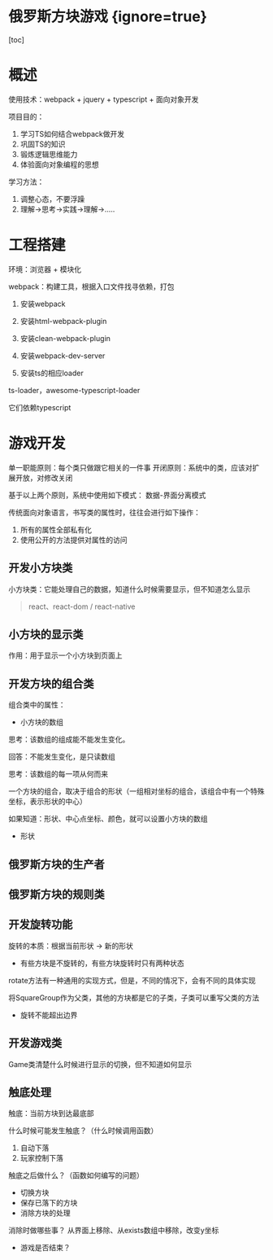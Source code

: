# 俄罗斯方块游戏 {ignore=true}

[toc]

# 概述

使用技术：webpack + jquery + typescript + 面向对象开发

项目目的：

1. 学习TS如何结合webpack做开发
2. 巩固TS的知识
3. 锻炼逻辑思维能力
4. 体验面向对象编程的思想

学习方法：

1. 调整心态，不要浮躁
2. 理解->思考->实践->理解->.....


# 工程搭建

环境：浏览器 + 模块化

webpack：构建工具，根据入口文件找寻依赖，打包

1. 安装webpack

2. 安装html-webpack-plugin

3. 安装clean-webpack-plugin

4. 安装webpack-dev-server

5. 安装ts的相应loader

ts-loader，awesome-typescript-loader

它们依赖typescript


# 游戏开发

单一职能原则：每个类只做跟它相关的一件事
开闭原则：系统中的类，应该对扩展开放，对修改关闭

基于以上两个原则，系统中使用如下模式：
数据-界面分离模式

传统面向对象语言，书写类的属性时，往往会进行如下操作：

1. 所有的属性全部私有化
2. 使用公开的方法提供对属性的访问

## 开发小方块类

小方块类：它能处理自己的数据，知道什么时候需要显示，但不知道怎么显示

> react、react-dom / react-native


## 小方块的显示类

作用：用于显示一个小方块到页面上

## 开发方块的组合类

组合类中的属性：

- 小方块的数组

思考：该数组的组成能不能发生变化。

回答：不能发生变化，是只读数组

思考：该数组的每一项从何而来

一个方块的组合，取决于组合的形状（一组相对坐标的组合，该组合中有一个特殊坐标，表示形状的中心）

如果知道：形状、中心点坐标、颜色，就可以设置小方块的数组

- 形状


## 俄罗斯方块的生产者

## 俄罗斯方块的规则类

## 开发旋转功能

旋转的本质：根据当前形状 -> 新的形状

- 有些方块是不旋转的，有些方块旋转时只有两种状态

rotate方法有一种通用的实现方式，但是，不同的情况下，会有不同的具体实现

将SquareGroup作为父类，其他的方块都是它的子类，子类可以重写父类的方法

- 旋转不能超出边界






## 开发游戏类

Game类清楚什么时候进行显示的切换，但不知道如何显示

## 触底处理

触底：当前方块到达最底部

什么时候可能发生触底？（什么时候调用函数）

1. 自动下落
2. 玩家控制下落

触底之后做什么？（函数如何编写的问题）

- 切换方块
- 保存已落下的方块
- 消除方块的处理

消除时做哪些事？
从界面上移除、从exists数组中移除，改变y坐标

- 游戏是否结束？



